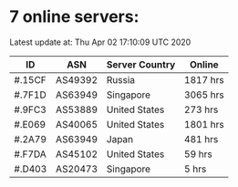 # 7 online servers:

Latest update at: Thu Apr 02 17:10:09 UTC 2020

| ID | ASN | Server Country | Online |
| -- | --- | -------------- | ------ |
| #.15CF | AS49392 | Russia | 1817 hrs |
| #.7F1D | AS63949 | Singapore | 3065 hrs |
| #.9FC3 | AS53889 | United States | 273 hrs |
| #.E069 | AS40065 | United States | 1801 hrs |
| #.2A79 | AS63949 | Japan | 481 hrs |
| #.F7DA | AS45102 | United States | 59 hrs |
| #.D403 | AS20473 | Singapore | 5 hrs |

